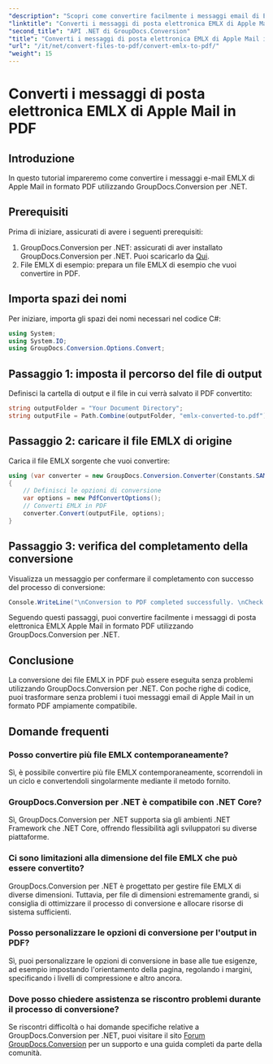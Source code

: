 ```yaml
---
"description": "Scopri come convertire facilmente i messaggi email di EMLX Apple Mail in PDF utilizzando GroupDocs.Conversion per .NET. Semplifica le tue attività di gestione dei documenti."
"linktitle": "Converti i messaggi di posta elettronica EMLX di Apple Mail in PDF"
"second_title": "API .NET di GroupDocs.Conversion"
"title": "Converti i messaggi di posta elettronica EMLX di Apple Mail in PDF"
"url": "/it/net/convert-files-to-pdf/convert-emlx-to-pdf/"
"weight": 15
---
```


# Converti i messaggi di posta elettronica EMLX di Apple Mail in PDF

## Introduzione
In questo tutorial impareremo come convertire i messaggi e-mail EMLX di Apple Mail in formato PDF utilizzando GroupDocs.Conversion per .NET.
## Prerequisiti
Prima di iniziare, assicurati di avere i seguenti prerequisiti:
1. GroupDocs.Conversion per .NET: assicurati di aver installato GroupDocs.Conversion per .NET. Puoi scaricarlo da [Qui](https://releases.groupdocs.com/conversion/net/).
2. File EMLX di esempio: prepara un file EMLX di esempio che vuoi convertire in PDF.

## Importa spazi dei nomi
Per iniziare, importa gli spazi dei nomi necessari nel codice C#:
```csharp
using System;
using System.IO;
using GroupDocs.Conversion.Options.Convert;
```
## Passaggio 1: imposta il percorso del file di output
Definisci la cartella di output e il file in cui verrà salvato il PDF convertito:
```csharp
string outputFolder = "Your Document Directory";
string outputFile = Path.Combine(outputFolder, "emlx-converted-to.pdf");
```
## Passaggio 2: caricare il file EMLX di origine
Carica il file EMLX sorgente che vuoi convertire:
```csharp
using (var converter = new GroupDocs.Conversion.Converter(Constants.SAMPLE_EMLX))
{
    // Definisci le opzioni di conversione
    var options = new PdfConvertOptions();
    // Converti EMLX in PDF
    converter.Convert(outputFile, options);
}
```
## Passaggio 3: verifica del completamento della conversione
Visualizza un messaggio per confermare il completamento con successo del processo di conversione:
```csharp
Console.WriteLine("\nConversion to PDF completed successfully. \nCheck output in {0}", outputFolder);
```
Seguendo questi passaggi, puoi convertire facilmente i messaggi di posta elettronica EMLX Apple Mail in formato PDF utilizzando GroupDocs.Conversion per .NET.

## Conclusione
La conversione dei file EMLX in PDF può essere eseguita senza problemi utilizzando GroupDocs.Conversion per .NET. Con poche righe di codice, puoi trasformare senza problemi i tuoi messaggi email di Apple Mail in un formato PDF ampiamente compatibile.
## Domande frequenti
### Posso convertire più file EMLX contemporaneamente?
Sì, è possibile convertire più file EMLX contemporaneamente, scorrendoli in un ciclo e convertendoli singolarmente mediante il metodo fornito.
### GroupDocs.Conversion per .NET è compatibile con .NET Core?
Sì, GroupDocs.Conversion per .NET supporta sia gli ambienti .NET Framework che .NET Core, offrendo flessibilità agli sviluppatori su diverse piattaforme.
### Ci sono limitazioni alla dimensione del file EMLX che può essere convertito?
GroupDocs.Conversion per .NET è progettato per gestire file EMLX di diverse dimensioni. Tuttavia, per file di dimensioni estremamente grandi, si consiglia di ottimizzare il processo di conversione e allocare risorse di sistema sufficienti.
### Posso personalizzare le opzioni di conversione per l'output in PDF?
Sì, puoi personalizzare le opzioni di conversione in base alle tue esigenze, ad esempio impostando l'orientamento della pagina, regolando i margini, specificando i livelli di compressione e altro ancora.
### Dove posso chiedere assistenza se riscontro problemi durante il processo di conversione?
Se riscontri difficoltà o hai domande specifiche relative a GroupDocs.Conversion per .NET, puoi visitare il sito [Forum GroupDocs.Conversion](https://forum.groupdocs.com/c/conversion/11) per un supporto e una guida completi da parte della comunità.